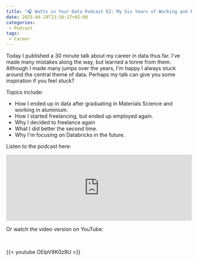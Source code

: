 ```yaml
---
title: "🎧 Watts in Your Data Podcast E2: My Six Years of Working and Freelancing in Data"
date: 2025-04-18T13:56:17+02:00
categories: 
 - Podcast
tags: 
 - Career
---
```


Today I published a 30 minute talk about my career in data thus far. I've made many mistakes along the way, but learned a tonne from them. Although I made many jumps over the years, I'm happy I always stuck around the central theme of data. Perhaps my talk can give you some inspiration if you feel stuck?

Topics include:

* How I ended up in data after graduating in Materials Science and working in aluminium.
* How I started freelancing, but ended up employed again.
* Why I decided to freelance again
* What I did better the second time.
* Why I'm focusing on Databricks in the future.

Listen to the podcast here:

<iframe width="100%" height="180" frameborder="no" scrolling="no" seamless="" src="https://share.transistor.fm/e/d0c8ddda"></iframe>

Or watch the video version on YouTube:

<br>

{{< youtube OElpV8K0z9U >}}